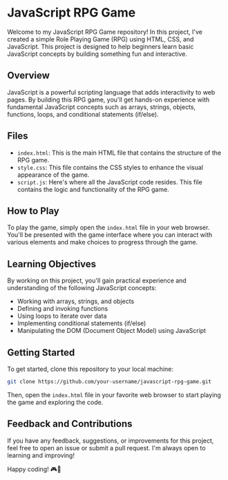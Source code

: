 # JavaScript RPG Game

Welcome to my JavaScript RPG Game repository! In this project, I've created a simple Role Playing Game (RPG) using HTML, CSS, and JavaScript. This project is designed to help beginners learn basic JavaScript concepts by building something fun and interactive.

## Overview

JavaScript is a powerful scripting language that adds interactivity to web pages. By building this RPG game, you'll get hands-on experience with fundamental JavaScript concepts such as arrays, strings, objects, functions, loops, and conditional statements (if/else).

## Files

- `index.html`: This is the main HTML file that contains the structure of the RPG game.
- `style.css`: This file contains the CSS styles to enhance the visual appearance of the game.
- `script.js`: Here's where all the JavaScript code resides. This file contains the logic and functionality of the RPG game.

## How to Play

To play the game, simply open the `index.html` file in your web browser. You'll be presented with the game interface where you can interact with various elements and make choices to progress through the game.

## Learning Objectives

By working on this project, you'll gain practical experience and understanding of the following JavaScript concepts:

- Working with arrays, strings, and objects
- Defining and invoking functions
- Using loops to iterate over data
- Implementing conditional statements (if/else)
- Manipulating the DOM (Document Object Model) using JavaScript

## Getting Started

To get started, clone this repository to your local machine:

```bash
git clone https://github.com/your-username/javascript-rpg-game.git
```

Then, open the `index.html` file in your favorite web browser to start playing the game and exploring the code.

## Feedback and Contributions

If you have any feedback, suggestions, or improvements for this project, feel free to open an issue or submit a pull request. I'm always open to learning and improving!

Happy coding! 🎮🚀
